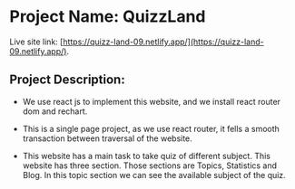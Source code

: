 # Project Name: QuizzLand

Live site link: [https://quizz-land-09.netlify.app/](https://quizz-land-09.netlify.app/).

## Project Description:

* We use react js to implement this website, and we install react router dom and rechart.

* This is a single page project, as we use react router, it fells a smooth transaction between traversal of the website.

* This website has a main task to take quiz of different subject.  This website has three section. Those sections are Topics, Statistics and Blog. In this topic section we can see the available subject of the quiz.
    

